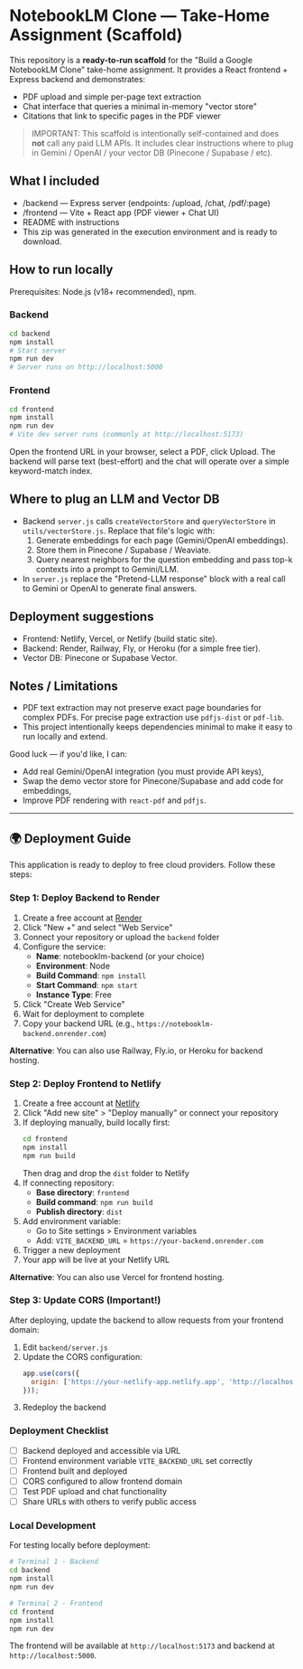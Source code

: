 # NotebookLM Clone — Take-Home Assignment (Scaffold)

This repository is a **ready-to-run scaffold** for the "Build a Google NotebookLM Clone" take-home assignment.
It provides a React frontend + Express backend and demonstrates:
- PDF upload and simple per-page text extraction
- Chat interface that queries a minimal in-memory "vector store"
- Citations that link to specific pages in the PDF viewer

> IMPORTANT: This scaffold is intentionally self-contained and does **not** call any paid LLM APIs.
It includes clear instructions where to plug in Gemini / OpenAI / your vector DB (Pinecone / Supabase / etc).

## What I included
- /backend — Express server (endpoints: /upload, /chat, /pdf/:page)
- /frontend — Vite + React app (PDF viewer + Chat UI)
- README with instructions
- This zip was generated in the execution environment and is ready to download.

## How to run locally

Prerequisites: Node.js (v18+ recommended), npm.

### Backend
```bash
cd backend
npm install
# Start server
npm run dev
# Server runs on http://localhost:5000
```

### Frontend
```bash
cd frontend
npm install
npm run dev
# Vite dev server runs (commonly at http://localhost:5173)
```

Open the frontend URL in your browser, select a PDF, click Upload. The backend will parse text (best-effort) and the chat will operate over a simple keyword-match index.

## Where to plug an LLM and Vector DB
- Backend `server.js` calls `createVectorStore` and `queryVectorStore` in `utils/vectorStore.js`.
  Replace that file's logic with:
  1. Generate embeddings for each page (Gemini/OpenAI embeddings).
  2. Store them in Pinecone / Supabase / Weaviate.
  3. Query nearest neighbors for the question embedding and pass top-k contexts into a prompt to Gemini/LLM.
- In `server.js` replace the "Pretend-LLM response" block with a real call to Gemini or OpenAI to generate final answers.

## Deployment suggestions
- Frontend: Netlify, Vercel, or Netlify (build static site).
- Backend: Render, Railway, Fly, or Heroku (for a simple free tier).
- Vector DB: Pinecone or Supabase Vector.

## Notes / Limitations
- PDF text extraction may not preserve exact page boundaries for complex PDFs. For precise page extraction use `pdfjs-dist` or `pdf-lib`.
- This project intentionally keeps dependencies minimal to make it easy to run locally and extend.

Good luck — if you'd like, I can:
- Add real Gemini/OpenAI integration (you must provide API keys),
- Swap the demo vector store for Pinecone/Supabase and add code for embeddings,
- Improve PDF rendering with `react-pdf` and `pdfjs`.


---

## 🌍 Deployment Guide

This application is ready to deploy to free cloud providers. Follow these steps:

### Step 1: Deploy Backend to Render

1. Create a free account at [Render](https://render.com)
2. Click "New +" and select "Web Service"
3. Connect your repository or upload the `backend` folder
4. Configure the service:
   - **Name**: notebooklm-backend (or your choice)
   - **Environment**: Node
   - **Build Command**: `npm install`
   - **Start Command**: `npm start`
   - **Instance Type**: Free
5. Click "Create Web Service"
6. Wait for deployment to complete
7. Copy your backend URL (e.g., `https://notebooklm-backend.onrender.com`)

**Alternative**: You can also use Railway, Fly.io, or Heroku for backend hosting.

### Step 2: Deploy Frontend to Netlify

1. Create a free account at [Netlify](https://netlify.com)
2. Click "Add new site" > "Deploy manually" or connect your repository
3. If deploying manually, build locally first:
   ```bash
   cd frontend
   npm install
   npm run build
   ```
   Then drag and drop the `dist` folder to Netlify
4. If connecting repository:
   - **Base directory**: `frontend`
   - **Build command**: `npm run build`
   - **Publish directory**: `dist`
5. Add environment variable:
   - Go to Site settings > Environment variables
   - Add: `VITE_BACKEND_URL` = `https://your-backend.onrender.com`
6. Trigger a new deployment
7. Your app will be live at your Netlify URL

**Alternative**: You can also use Vercel for frontend hosting.

### Step 3: Update CORS (Important!)

After deploying, update the backend to allow requests from your frontend domain:

1. Edit `backend/server.js`
2. Update the CORS configuration:
   ```javascript
   app.use(cors({
     origin: ['https://your-netlify-app.netlify.app', 'http://localhost:5173']
   }));
   ```
3. Redeploy the backend

### Deployment Checklist

- [ ] Backend deployed and accessible via URL
- [ ] Frontend environment variable `VITE_BACKEND_URL` set correctly
- [ ] Frontend built and deployed
- [ ] CORS configured to allow frontend domain
- [ ] Test PDF upload and chat functionality
- [ ] Share URLs with others to verify public access

### Local Development

For testing locally before deployment:

```bash
# Terminal 1 - Backend
cd backend
npm install
npm run dev

# Terminal 2 - Frontend
cd frontend
npm install
npm run dev
```

The frontend will be available at `http://localhost:5173` and backend at `http://localhost:5000`.
